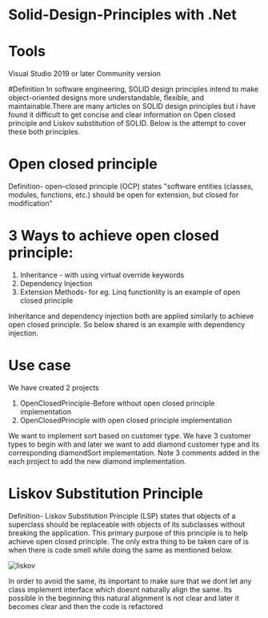 # Solid-Design-Principles with .Net

# Tools
Visual Studio 2019 or later Community version

#Definition
In software engineering, SOLID design principles intend to make object-oriented designs more understandable, flexible, and maintainable.There are many articles on SOLID design principles but i have found it difficult to get concise and clear information on Open closed principle and Liskov substitution  of SOLID.
Below is the attempt to cover these both principles.

# Open closed principle
Definition- open–closed principle (OCP) states "software entities (classes, modules, functions, etc.) should be open for extension, but closed for modification"

# 3 Ways to achieve open closed principle:
1. Inheritance - with using virtual override keywords
2. Dependency Injection
3. Extension Methods- for eg. Linq functionlity is an example of open closed principle

Inheritance and dependency injection both are applied similarly to achieve open closed principle. So below shared is an example with dependency injection.

# Use case
We have created 2 projects 
1. OpenClosedPrinciple-Before without open closed principle implementation
2. OpenClosedPrinciple with open closed principle implementation

We want to implement sort based on customer type. We have 3 customer types to begin with and later we want to add diamond customer type and its corresponding diamondSort implementation.
Note 3 comments added in the each project to add the new diamond implementation.

# Liskov Substitution Principle
Definition- Liskov Substitution Principle (LSP) states that objects of a superclass should be replaceable with objects of its subclasses without breaking the application. 
This primary purpose of this principle is to help achieve open closed principle. The only extra thing to be taken care of is when there is code smell while doing the same as mentioned below.

![liskov](https://user-images.githubusercontent.com/116249623/213861664-3e918916-241f-49ec-96d6-42b63a1257d3.JPG)

In order to avoid the same, its important to make sure that we dont let any class implement interface which doesnt naturally align the same.
Its possible in the beginning this natural alignment is not clear and later it becomes clear and then the code is refactored




